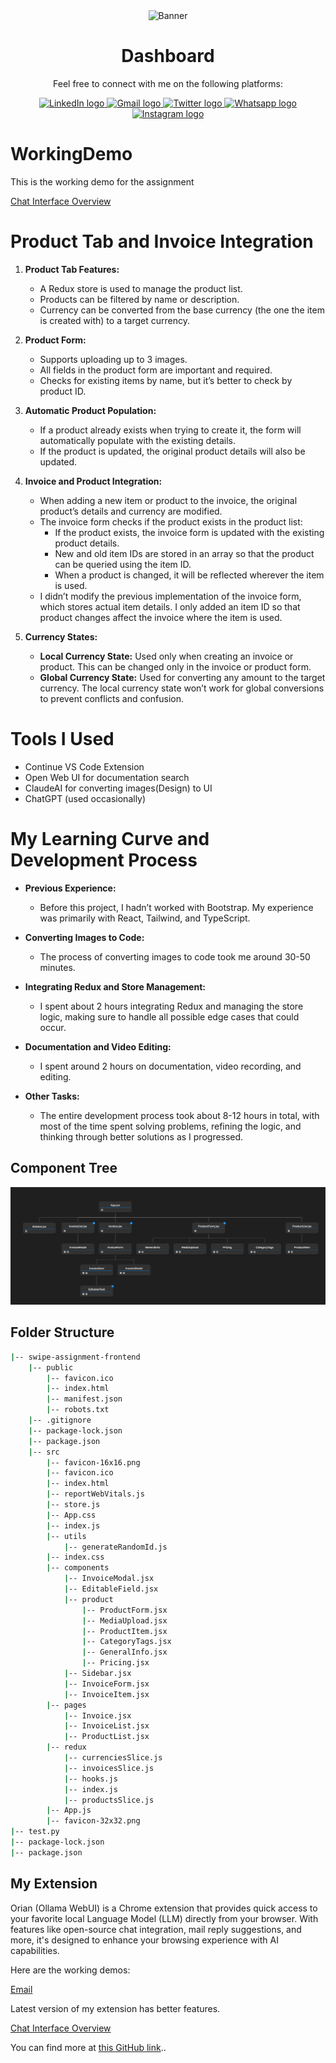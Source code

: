 
<div align="center">
  <img src="public/banner.png" alt="Banner" />
</div>





<p></p>


<div align="center" >
  <h1>Dashboard</h1>
  
  <p>Feel free to connect with me on the following platforms:</p>
<div>
  <a href="https://www.linkedin.com/in/karthikeyakollu/" target="_blank">
    <img src="https://img.shields.io/static/v1?message=LinkedIn&logo=linkedin&label=&color=0077B5&logoColor=white&labelColor=&style=flat" height="35" alt="LinkedIn logo" />
  </a>
  <a href="mailto:karthikeyakollu8@gmain.com" target="_blank">
    <img src="https://img.shields.io/static/v1?message=Gmail&logo=gmail&label=&color=D14836&logoColor=white&labelColor=&style=flat" height="35" alt="Gmail logo" />
  </a>
  <a href="https://twitter.com/karthikeya2412" target="_blank">
    <img src="https://img.shields.io/static/v1?message=Twitter&logo=twitter&label=&color=1DA1F2&logoColor=white&labelColor=&style=flat" height="35" alt="Twitter logo" />
  </a>
  <a href="https://wa.me/+919346332404" target="_blank">
    <img src="https://img.shields.io/static/v1?message=Whatsapp&logo=whatsapp&label=&color=25D366&logoColor=white&labelColor=&style=flat" height="35" alt="Whatsapp logo" />
  </a>
  <a href="https://www.instagram.com/karthikeya.kollu/" target="_blank">
    <img src="https://img.shields.io/static/v1?message=Instagram&logo=instagram&label=&color=E4405F&logoColor=white&labelColor=&style=flat" height="35" alt="Instagram logo" />
  </a>
</div>

</div>

<div  >
  <h1>WorkingDemo</h1>
</div>

<p>This is the working demo for the assignment</p>

[Chat Interface Overview](https://github.com/user-attachments/assets/470e4e08-5950-4962-9aaa-bd99c16c1585)


# Product Tab and Invoice Integration

1. **Product Tab Features:**
    - A Redux store is used to manage the product list.
    - Products can be filtered by name or description.
    - Currency can be converted from the base currency (the one the item is created with) to a target currency.

2. **Product Form:**
    - Supports uploading up to 3 images.
    - All fields in the product form are important and required.
    - Checks for existing items by name, but it’s better to check by product ID.

3. **Automatic Product Population:**
    - If a product already exists when trying to create it, the form will automatically populate with the existing details.
    - If the product is updated, the original product details will also be updated.

4. **Invoice and Product Integration:**
    - When adding a new item or product to the invoice, the original product’s details and currency are modified.
    - The invoice form checks if the product exists in the product list:
      - If the product exists, the invoice form is updated with the existing product details.
      - New and old item IDs are stored in an array so that the product can be queried using the item ID.
      - When a product is changed, it will be reflected wherever the item is used.
    - I didn’t modify the previous implementation of the invoice form, which stores actual item details. I only added an item ID so that product changes affect the invoice where the item is used.

5. **Currency States:**
    - **Local Currency State:** Used only when creating an invoice or product. This can be changed only in the invoice or product form.
    - **Global Currency State:** Used for converting any amount to the target currency. The local currency state won’t work for global conversions to prevent conflicts and confusion.


  

# Tools I Used

* Continue VS Code Extension
* Open Web UI for documentation search
* ClaudeAI for converting images(Design) to UI
* ChatGPT (used occasionally)





# My Learning Curve and Development Process

* **Previous Experience:**
  * Before this project, I hadn’t worked  with Bootstrap. My experience was primarily with React, Tailwind, and TypeScript.

* **Converting Images to Code:**
  * The process of converting images to code took me around 30-50 minutes.

* **Integrating Redux and Store Management:**
  * I spent about 2 hours integrating Redux and managing the store logic, making sure to handle all possible edge cases that could occur.

* **Documentation and Video Editing:**
  * I spent around 2 hours on documentation, video recording, and editing.

* **Other Tasks:**
  * The entire development process took about 8-12 hours in total, with most of the time spent solving problems, refining the logic, and thinking through better solutions as I progressed.



## Component Tree
<div align="center">
  <img src="public/tree.png" alt="Banner" />
</div>


## Folder Structure

```bash
|-- swipe-assignment-frontend
    |-- public
        |-- favicon.ico
        |-- index.html
        |-- manifest.json
        |-- robots.txt
    |-- .gitignore
    |-- package-lock.json
    |-- package.json
    |-- src
        |-- favicon-16x16.png
        |-- favicon.ico
        |-- index.html
        |-- reportWebVitals.js
        |-- store.js
        |-- App.css
        |-- index.js
        |-- utils
            |-- generateRandomId.js
        |-- index.css
        |-- components
            |-- InvoiceModal.jsx
            |-- EditableField.jsx
            |-- product
                |-- ProductForm.jsx
                |-- MediaUpload.jsx
                |-- ProductItem.jsx
                |-- CategoryTags.jsx
                |-- GeneralInfo.jsx
                |-- Pricing.jsx
            |-- Sidebar.jsx
            |-- InvoiceForm.jsx
            |-- InvoiceItem.jsx
        |-- pages
            |-- Invoice.jsx
            |-- InvoiceList.jsx
            |-- ProductList.jsx
        |-- redux
            |-- currenciesSlice.js
            |-- invoicesSlice.js
            |-- hooks.js
            |-- index.js
            |-- productsSlice.js
        |-- App.js
        |-- favicon-32x32.png
|-- test.py
|-- package-lock.json
|-- package.json

```

<h2>My Extension</h2>
<p>
  Orian (Ollama WebUI) is a Chrome extension that provides quick access to your favorite local Language Model (LLM) directly from your browser. With features like open-source chat integration, mail reply suggestions, and more, it's designed to enhance your browsing experience with AI capabilities.
</p>
<p>Here are the working demos:</p>

[Email](https://github.com/user-attachments/assets/a714bbe3-a146-4e7f-b096-da210b653383)

<p>Latest version of my extension has better features.</p>

[Chat Interface Overview](https://github.com/KarthikeyaKollu/browserAI.01/assets/108949445/d62073b4-cdde-46dd-8b14-8ba0c46206db)


<p>You can find more at <a href="https://github.com/KarthikeyaKollu/Orian-Ollama-WebUI" target="_blank">this GitHub link</a>..</p>


